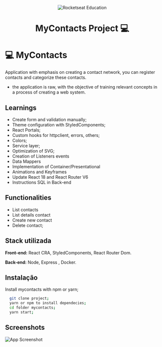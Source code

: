 <p align="center">
  <img alt="Rocketseat Education" src="https://res.cloudinary.com/practicaldev/image/fetch/s--Qhu3PUis--/c_limit%2Cf_auto%2Cfl_progressive%2Cq_auto%2Cw_880/https://dev-to-uploads.s3.amazonaws.com/uploads/articles/y63ie8bmktwik5w3mhlg.png" />
</p>

<h1 align="center"> MyContacts Project 💻 </h1>


# 💻 MyContacts
Application with emphasis on creating a contact network, you can register contacts and categorize these contacts.

- the application is raw, with the objective of training relevant concepts in a process of creating a web system.

## Learnings

- Create form and validation manually;
- Theme configuration with StyledComponents;
- React Portals;
- Custom hooks for httpclient, errors, others;
- Colors;
- Service layer;
- Optimization of SVG;
- Creation of Listeners events
- Data Mappers
- Implementation of Container/Presentational
- Animations and Keyframes
- Update React 18 and React Router V6
- Instructions SQL in Back-end

## Functionalities

- List contacts
- List details contact
- Create new contact
- Delete contact;


## Stack utilizada

**Front-end:** React CRA, StyledComponents, React Router Dom.

**Back-end:** Node, Express , Docker.


## Instalação

Install mycontacts with npm or yarn;

```bash
  git clone project;
  yarn or npm to install dependecies;
  cd folder mycontacts;
  yarn start;
```
    
## Screenshots

![App Screenshot](https://via.placeholder.com/468x300?text=App+Screenshot+Here)



